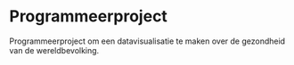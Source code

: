 # Programmeerproject
Programmeerproject om een datavisualisatie te maken over de gezondheid van de wereldbevolking.
